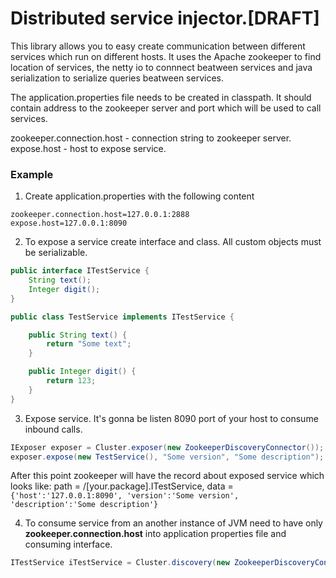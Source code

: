 # Distributed service injector.[DRAFT]

This library allows you to easy create communication between different services which run on different hosts. It uses the Apache zookeeper to find location of services, the netty io to connnect beatween services and java serialization to serialize queries beatween services.

The application.properties file needs to be created in classpath. It should contain address to the zookeeper server and port which will be used to call  services.

zookeeper.connection.host - connection string to zookeeper server.<br/>
expose.host - host to expose service.

### Example
1. Create application.properties with the following content
```properties
zookeeper.connection.host=127.0.0.1:2888
expose.host=127.0.0.1:8090
```

2. To expose a service create interface and class. All custom objects must be serializable.
```java
public interface ITestService {
    String text();
    Integer digit();
}

public class TestService implements ITestService {

    public String text() {
        return "Some text";
    }

    public Integer digit() {
        return 123;
    }
}
```

3. Expose service. It's gonna be listen 8090 port of your host to consume inbound calls.
```java
IExposer exposer = Cluster.exposer(new ZookeeperDiscoveryConnector());
exposer.expose(new TestService(), "Some version", "Some description");
```
After this point zookeeper will have the record about exposed service which looks like: path = /[your.package].ITestService, data = 
<code>{'host':'127.0.0.1:8090', 'version':'Some version', 'description':'Some description'}</code>


4. To consume service from an another instance of JVM need to have only <b>zookeeper.connection.host</b> into application properties file and consuming interface.

```java
ITestService iTestService = Cluster.discovery(new ZookeeperDiscoveryConnector()).lookup(ITestService.class);
```
